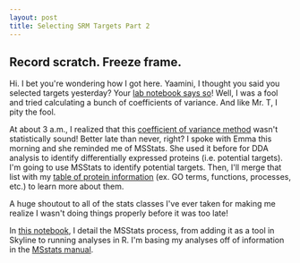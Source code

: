 ```yaml
---
layout: post
title: Selecting SRM Targets Part 2
---
```


## Record scratch. Freeze frame.

Hi. I bet you're wondering how I got here. Yaamini, I thought you said you selected targets yesterday? Your [lab notebook says so](https://yaaminiv.github.io/Selecting-SRM-Targets/)! Well, I was a fool and tried calculating a bunch of coefficients of variance. And like Mr. T, I pity the fool.

At about 3 a.m., I realized that this [coefficient of variance method](https://github.com/RobertsLab/project-oyster-oa/blob/master/notebooks/2017-05-11-Selecting-SRM-Targets.ipynb) wasn't statistically sound! Better late than never, right? I spoke with Emma this morning and she reminded me of MSStats. She used it before for DDA analysis to identify differentially expressed proteins (i.e. potential targets). I'm going to use MSStats to identify potential targets. Then, I'll merge that list with my [table of protein information](https://raw.githubusercontent.com/RobertsLab/project-oyster-oa/master/analyses/DNR_Preliminary_Analyses_20170321/all-proteins-go-terms/Proteins-GO-terms.tabular) (ex. GO terms, functions, processes, etc.) to learn more about them.

A huge shoutout to all of the stats classes I've ever taken for making me realize I wasn't doing things properly before it was too late!

In [this notebook](https://github.com/RobertsLab/project-oyster-oa/blob/master/notebooks/2017-05-12-Selecting-SRM-Targets-with-MSstats.ipynb), I detail the MSStats process, from adding it as a tool in Skyline to running analyses in R. I'm basing my analyses off of information in the [MSstats manual](https://bioconductor.org/packages/release/bioc/vignettes/MSstats/inst/doc/MSstats-manual.pdf).

